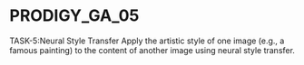# PRODIGY_GA_05
TASK-5:Neural Style Transfer
Apply the artistic style of one image (e.g., a famous painting) to the content of another image using neural style transfer. 
